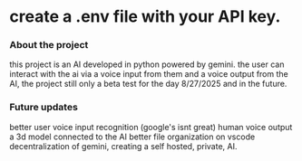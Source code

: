 # **create a .env file with your API key.**

### About the project

this project is an AI developed in python powered by gemini. the user can interact with the ai via a voice input from them and a voice output from the AI, the project still only a beta test for the day 8/27/2025 and in the future.

### Future updates

better user voice input recognition (google's isnt great)
human voice output
a 3d model connected to the AI
better file organization on vscode
decentralization of gemini, creating a self hosted, private, AI.



